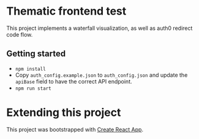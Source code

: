 # Thematic frontend test

This project implements a waterfall visualization, as well as auth0 redirect code flow.

## Getting started

- `npm install`
- Copy `auth_config.example.json` to `auth_config.json` and update the `apiBase` field to have the correct API endpoint.
- `npm run start`



# Extending this project

This project was bootstrapped with [Create React App](https://github.com/facebook/create-react-app).
